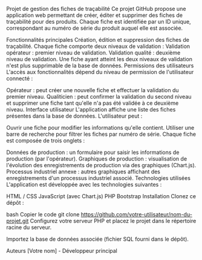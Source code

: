Projet de gestion des fiches de traçabilité
Ce projet GitHub propose une application web permettant de créer, éditer et supprimer des fiches de traçabilité pour des produits. Chaque fiche est identifiée par un ID unique, correspondant au numéro de série du produit auquel elle est associée.

Fonctionnalités principales
Création, édition et suppression des fiches de traçabilité.
Chaque fiche comporte deux niveaux de validation :
Validation opérateur : premier niveau de validation.
Validation qualité : deuxième niveau de validation.
Une fiche ayant atteint les deux niveaux de validation n'est plus supprimable de la base de données.
Permissions des utilisateurs
L'accès aux fonctionnalités dépend du niveau de permission de l'utilisateur connecté :

Opérateur : peut créer une nouvelle fiche et effectuer la validation du premier niveau.
Qualiticien : peut confirmer la validation du second niveau et supprimer une fiche tant qu'elle n'a pas été validée à ce deuxième niveau.
Interface utilisateur
L'application affiche une liste des fiches présentes dans la base de données. L'utilisateur peut :

Ouvrir une fiche pour modifier les informations qu'elle contient.
Utiliser une barre de recherche pour filtrer les fiches par numéro de série.
Chaque fiche est composée de trois onglets :

Données de production : un formulaire pour saisir les informations de production (par l'opérateur).
Graphiques de production : visualisation de l'évolution des enregistrements de production via des graphiques (Chart.js).
Processus industriel annexe : autres graphiques affichant des enregistrements d'un processus industriel associé.
Technologies utilisées
L'application est développée avec les technologies suivantes :

HTML / CSS
JavaScript (avec Chart.js)
PHP
Bootstrap
Installation
Clonez ce dépôt :

bash
Copier le code
git clone https://github.com/votre-utilisateur/nom-du-projet.git
Configurez votre serveur PHP et placez le projet dans le répertoire racine du serveur.

Importez la base de données associée (fichier SQL fourni dans le dépôt).

Auteurs
[Votre nom] - Développeur principal
